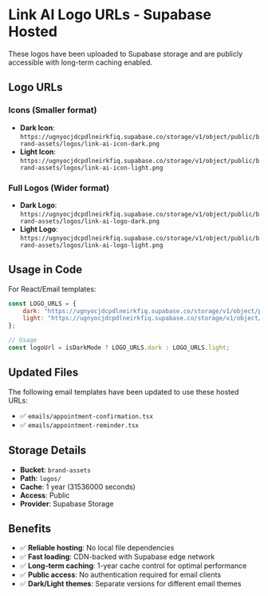 # Link AI Logo URLs - Supabase Hosted

These logos have been uploaded to Supabase storage and are publicly accessible with long-term caching enabled.

## Logo URLs

### Icons (Smaller format)
- **Dark Icon**: `https://ugnyocjdcpdlneirkfiq.supabase.co/storage/v1/object/public/brand-assets/logos/link-ai-icon-dark.png`
- **Light Icon**: `https://ugnyocjdcpdlneirkfiq.supabase.co/storage/v1/object/public/brand-assets/logos/link-ai-icon-light.png`

### Full Logos (Wider format) 
- **Dark Logo**: `https://ugnyocjdcpdlneirkfiq.supabase.co/storage/v1/object/public/brand-assets/logos/link-ai-logo-dark.png`
- **Light Logo**: `https://ugnyocjdcpdlneirkfiq.supabase.co/storage/v1/object/public/brand-assets/logos/link-ai-logo-light.png`

## Usage in Code

For React/Email templates:
```javascript
const LOGO_URLS = {
    dark: "https://ugnyocjdcpdlneirkfiq.supabase.co/storage/v1/object/public/brand-assets/logos/link-ai-logo-dark.png",
    light: "https://ugnyocjdcpdlneirkfiq.supabase.co/storage/v1/object/public/brand-assets/logos/link-ai-logo-light.png",
};

// Usage
const logoUrl = isDarkMode ? LOGO_URLS.dark : LOGO_URLS.light;
```

## Updated Files

The following email templates have been updated to use these hosted URLs:
- ✅ `emails/appointment-confirmation.tsx`
- ✅ `emails/appointment-reminder.tsx`

## Storage Details

- **Bucket**: `brand-assets`
- **Path**: `logos/`
- **Cache**: 1 year (31536000 seconds)
- **Access**: Public
- **Provider**: Supabase Storage

## Benefits

- ✅ **Reliable hosting**: No local file dependencies
- ✅ **Fast loading**: CDN-backed with Supabase edge network
- ✅ **Long-term caching**: 1-year cache control for optimal performance
- ✅ **Public access**: No authentication required for email clients
- ✅ **Dark/Light themes**: Separate versions for different email themes 